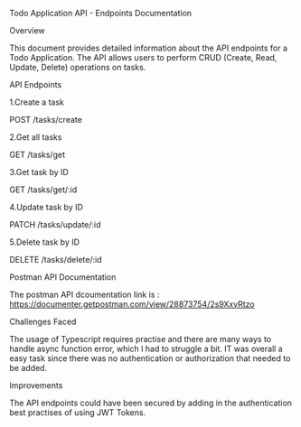 Todo Application API - Endpoints Documentation

Overview

This document provides detailed information about the API endpoints for a Todo Application. The API allows users to perform CRUD (Create, Read, Update, Delete) operations on tasks.

API Endpoints

1.Create a task

POST /tasks/create

2.Get all tasks

GET /tasks/get

3.Get task by ID

GET /tasks/get/:id

4.Update task by ID

PATCH /tasks/update/:id

5.Delete task by ID

DELETE /tasks/delete/:id

Postman API Documentation

The postman API dcoumentation link is : https://documenter.getpostman.com/view/28873754/2s9XxvRtzo

Challenges Faced

The usage of Typescript requires practise and there are many ways to handle async function error, which I had to struggle a bit. IT was overall a easy task since there was no authentication or
authorization that needed to be added.

Improvements

The API endpoints could have been secured by adding in the authentication best practises of using JWT Tokens.
